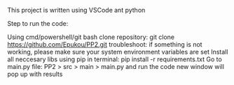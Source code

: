 This project is written using VSCode ant python

Step to run the code:

Using cmd/powershell/git bash clone repository: git clone https://github.com/Epukou/PP2.git troubleshoot: if something is not working, please make sure your system environment variables are set
Install all neccesary libs using pip in terminal: pip install -r requirements.txt
Go to main.py file: PP2 > src > main > main.py and run the code
new window will pop up with results